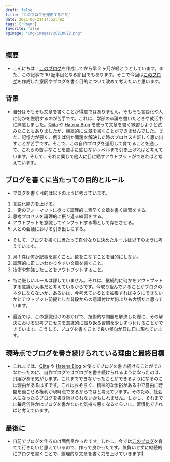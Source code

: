 ```yaml
---
draft: false
title: "このブログを運用する目的"
date: 2021-06-21T14:53:48Z
tags: ["Poem"]
favorite: false
ogimage: "img/images/20210622.png"
---
```


## 概要

- こんにちは！[このブログ](https://hakiwata.jp/)を作成してから早 2 ヶ月が経とうとしています。また、この記事で 10 記事目となる節目でもあります。そこで今回は[このブログ](https://hakiwata.jp/)を作成した意図やブログを書く目的について改めて考えたいと思います。

## 背景

- 自分はそもそも文章を書くことが得意ではありません。そもそも言語化や人に何かを説明するのが苦手です。これは、学部の卒論を書いたときや就活中に痛感しました。[Qiita](https://qiita.com/HK-41) や [Hatena Blog](https://dilmnqvo.hatenablog.com/) を使って文章を書く練習しようと試みたこともありましたが、継続的に文章を書くことができませんでした。 また、記憶力が悪く、例えば何か問題を解決した時のプロセスを詳しく思い出すことが苦手です。そこで、この自作ブログを運用して育てることを通して、これらの苦手なことを苦手に感じないレベルまで引き上げればと考えています。そして、それに乗じて他人に目に晒すアウトプットができればと考えています。

## ブログを書くに当たっての目的とルール

- ブログを書く目的は以下のように考えています。

1. 言語化能力を上げる。
2. 一定のフォーマットに従って論理的に素早く文章を書く練習をする。
3. 思考プロセスを論理的に振り返る練習をする。
4. アウトプットを意識してインプットする場として存在させる。
5. 人との会話における引き出しにする。

- そして、ブログを書くに当たって自分なりに決めたルールは以下のように考えています。

1. 月 1 件は何か記事を書くこと。数をこなすことを目的にしない。
2. 論理的に正しいわかりやすい文章を書くこと。
3. 技術や勉強したことをアウトプットすること。

- 特に厳しいルールは課していません。それは、継続的に何かをアウトプットする意識が大事だと考えているからです。今取り組んでいることがブログのネタにならないか、あるいは、今考えているとを拡張すればネタにできないかとアウトプット前提とした普段からの意識付けが何よりも大切だと思っています。

- 最近では、この意識付けのおかげで、技術的な問題を解決した際に、その解決における思考プロセスを意識的に振り返る習慣を少しずつ付けることができています。こうして、ブログを書くことで良い傾向が日に日に現れています。

## 現時点でブログを書き続けられている理由と最終目標

- これまでは、[Qiita](https://qiita.com/HK-41) や [Hatena Blog](https://dilmnqvo.hatenablog.com/) を使ってブログを書き続けることができなかったのに、自作ブログではブログを書き続けられるようになったのは、飛躍がある気がします。これまでできなかったことができるようになるのには理由があるはずです。これはおそらく、精神的な余裕がある中で自由に時間を過ごせる権利が現時点であるからではと考えています。そのため、社会人になったらブログを書き続けられないかもしれません。しかし、それまでに毎月何件かはブログを書かないと気持ち悪くなるぐらいに、習慣化できればと考えています。

## 最後に

- 自前でブログを作るのは面倒臭かったです。しかし、今では[このブログ](https://hakiwata.jp/)を育てて行きたいと思えているので、作って良かったです。気負いせずに継続的にブログを書くことで、論理的な文章を書く力を上げていきます🤞

